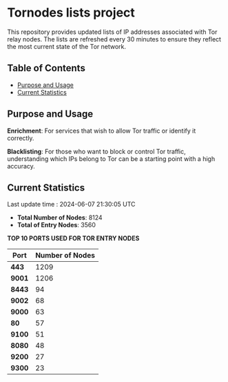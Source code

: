 # Tornodes lists project

This repository provides updated lists of IP addresses associated with Tor relay nodes. The lists are refreshed every 30 minutes to ensure they reflect the most current state of the Tor network.

## Table of Contents

- [Purpose and Usage](#purpose-and-usage)
- [Current Statistics](#current-statistics)


## Purpose and Usage

**Enrichment**: For services that wish to allow Tor traffic or identify it correctly.

**Blacklisting**: For those who want to block or control Tor traffic, understanding which IPs belong to Tor can be a starting point with a high accuracy.

## Current Statistics

Last update time : 2024-06-07 21:30:05 UTC

- **Total Number of Nodes**: 8124
- **Total of Entry Nodes**: 3560

**TOP 10 PORTS USED FOR TOR ENTRY NODES**

| **Port** | **Number of Nodes** |
|------|-----------------|
| **443**   | 1209  |
| **9001**   | 1206  |
| **8443**   | 94  |
| **9002**   | 68  |
| **9000**   | 63  |
| **80**   | 57  |
| **9100**   | 51  |
| **8080**   | 48  |
| **9200**   | 27  |
| **9300**   | 23  |

